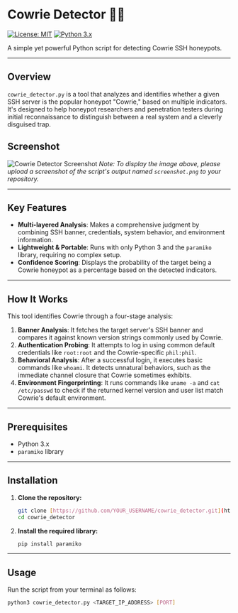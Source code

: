 # Cowrie Detector 🕵️‍♂️

[![License: MIT](https://img.shields.io/badge/License-MIT-yellow.svg)](https://opensource.org/licenses/MIT)
[![Python 3.x](https://img.shields.io/badge/python-3.x-blue.svg)](https://www.python.org/downloads/)

A simple yet powerful Python script for detecting Cowrie SSH honeypots.

---
## Overview

`cowrie_detector.py` is a tool that analyzes and identifies whether a given SSH server is the popular honeypot "Cowrie," based on multiple indicators. It's designed to help honeypot researchers and penetration testers during initial reconnaissance to distinguish between a real system and a cleverly disguised trap.

## Screenshot

![Cowrie Detector Screenshot](screenshot.png) 
*Note: To display the image above, please upload a screenshot of the script's output named `screenshot.png` to your repository.*

---
## Key Features

* **Multi-layered Analysis**: Makes a comprehensive judgment by combining SSH banner, credentials, system behavior, and environment information.
* **Lightweight & Portable**: Runs with only Python 3 and the `paramiko` library, requiring no complex setup.
* **Confidence Scoring**: Displays the probability of the target being a Cowrie honeypot as a percentage based on the detected indicators.

---
## How It Works

This tool identifies Cowrie through a four-stage analysis:

1.  **Banner Analysis**: It fetches the target server's SSH banner and compares it against known version strings commonly used by Cowrie.
2.  **Authentication Probing**: It attempts to log in using common default credentials like `root:root` and the Cowrie-specific `phil:phil`.
3.  **Behavioral Analysis**: After a successful login, it executes basic commands like `whoami`. It detects unnatural behaviors, such as the immediate channel closure that Cowrie sometimes exhibits.
4.  **Environment Fingerprinting**: It runs commands like `uname -a` and `cat /etc/passwd` to check if the returned kernel version and user list match Cowrie's default environment.

---
## Prerequisites

* Python 3.x
* `paramiko` library

---
## Installation

1.  **Clone the repository:**
    ```bash
    git clone [https://github.com/YOUR_USERNAME/cowrie_detector.git](https://github.com/YOUR_USERNAME/cowrie_detector.git)
    cd cowrie_detector
    ```

2.  **Install the required library:**
    ```bash
    pip install paramiko
    ```
---
## Usage

Run the script from your terminal as follows:

```bash
python3 cowrie_detector.py <TARGET_IP_ADDRESS> [PORT]
